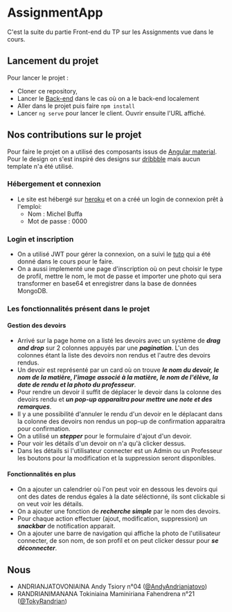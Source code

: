 # AssignmentApp

C'est la suite du partie Front-end du TP sur les Assignments vue dans le cours.

## Lancement du projet

Pour lancer le projet :
- Cloner ce repository,
- Lancer le [Back-end](https://github.com/TokyRandrian/nodeAngular421api) dans le cas où on a le back-end localement
- Aller dans le projet puis faire `npm install`
- Lancer `ng serve` pour lancer le client. Ouvrir ensuite l'URL affiché.

## Nos contributions sur le projet

Pour faire le projet on a utilisé des composants issus de [Angular material](https://material.angular.io). Pour le design on s'est inspiré des designs sur [dribbble](https://dribbble.com) mais aucun template n'a été utilisé.

### Hébergement et connexion

- Le site est hébergé sur [heroku](https://angularnode421front.herokuapp.com) et on a créé un login de connexion prêt à l'emploi:
  - Nom : Michel Buffa
  - Mot de passe : 0000

### Login et inscription

- On a utilisé JWT pour gérer la connexion, on a suivi le [tuto](https://www.freecodecamp.org/news/securing-node-js-restful-apis-with-json-web-tokens-9f811a92bb52/) qui a été donné dans le cours pour le faire.
- On a aussi implementé une page d'inscription où on peut choisir le type de profil, mettre le nom, le mot de passe et importer une photo qui sera transformer en base64 et enregistrer dans la base de données MongoDB.

### Les fonctionnalités présent dans le projet

#### Gestion des devoirs

- Arrivé sur la page home on a listé les devoirs avec un système de ***drag and drop*** sur 2 colonnes appuyés par une ***pagination***. L'un des colonnes étant la liste des devoirs non rendus et l'autre des devoirs rendus.
- Un devoir est représenté par un card où on trouve ***le nom du devoir, le nom de la matière, l'image associé à la matière, le nom de l'élève, la date de rendu et la photo du professeur***.
- Pour rendre un devoir il suffit de déplacer le devoir dans la colonne des devoirs rendu et ***un pop-up apparaitra pour mettre une note et des remarques***.
- Il y a une possibilité d'annuler le rendu d'un devoir en le déplacant dans la colonne des devoirs non rendus un pop-up de confirmation apparaitra pour confirmation. 
- On a utilisé un ***stepper*** pour le formulaire d'ajout d'un devoir. 
- Pour voir les détails d'un devoir on n'a qu'à clicker dessus.
- Dans les détails si l'utilisateur connecter est un Admin ou un Professeur les boutons pour la modification et la suppression seront disponibles.

#### Fonctionnalités en plus

- On a ajouter un calendrier où l'on peut voir en dessous les devoirs qui ont des dates de rendus égales à la date séléctionné, ils sont clickable si on veut voir les détails.
- On a ajouter une fonction de ***recherche simple*** par le nom des devoirs.
- Pour chaque action effectuer (ajout, modification, suppression) un ***snackbar*** de notification apparait.
- On a ajouter une barre de navigation qui affiche la photo de l'utilisateur connecter, de son nom, de son profil et on peut clicker dessur pour ***se déconnecter***.

## Nous
- ANDRIANJATOVONIAINA Andy Tsiory n°04 ([@AndyAndrianjatovo](https://github.com/AndyAndrianjatovo))
- RANDRIANIMANANA Tokiniaina Maminiriana Fahendrena n°21 ([@TokyRandrian](https://github.com/TokyRandrian))
